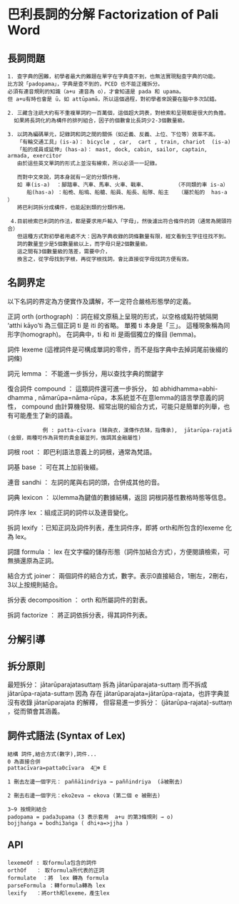 # 巴利長詞的分解 Factorization of Pali Word

## 長詞問題
    1. 查字典的困難，初學者最大的難題在單字在字典查不到，也無法實現點查字典的功能。
    比方說「padopama」，字典是查不到的，PCED 也不能正確拆分。
    必須有連音規則的知識（a+u 連音為 o），才會知道是 pada 和 upama。 
    但 a+u有時也會是 ū，如 attūpamā，所以這個過程，對初學者來說要在腦中多次試錯。

    2. 三藏含注疏大約有不重複單詞約一百萬個，這個超大詞表，對檢索和呈現都是很大的負擔。
      如果將長詞化約為構件的排列組合，因子的個數會比長詞少2-3個數量級。

    3. 以詞為編碼單元，記錄詞和詞之間的關係（如近義、反義、上位、下位等）效率不高。
       「有輪交通工具」(is-a)： bicycle , car,  cart , train, chariot  (is-a)
       「船的成員或延伸」(has-a)： mast, dock, cabin, sailor, captain, armada, exercitor 
       由於這些英文單詞的形式上並沒有線索，所以必須一一記錄。
       
       而對中文來說，詞本身就有一定的分類作用，
       如 車(is-a)  ：腳踏車、汽車、馬車、火車、戰車、         （不同類的車 is-a）
          船(has-a) ：船桅、船塢、船艙、船員、船長、船隊、船主   （屬於船的  has-a ）
       將巴利詞拆分成構件，也能起到類的分類作用。

     4.目前檢索巴利詞的作法，都是要求用戶輸入「字母」，然後濾出符合條件的詞（通常為開頭符合）
       但這種方式對初學者用處不大：因為字典收錄的詞條數量有限，經文看到生字往往找不到。
       詞的數量至少是5個數量級以上，而字母只是2個數量級。
       這之間有3個數量級的落差，需要中介，
       換言之，從字母找到字根，再從字根找詞，會比直接從字母找詞方便有效。
       

## 名詞界定 

以下名詞的界定為方便實作及講解，不一定符合嚴格形態學的定義。

   正詞 orth (orthograph) ：詞在經文原稿上呈現的形式，以空格或點符號隔開  ‘atthi kāyo’ti 為三個正詞
   ti 是 iti 的省略。 單獨 ti 本身是「三」。 這種現象稱為同形字(homograph)。 在詞典中，ti 和 iti 是兩個獨立的條目 (lemma)。


   詞件        lexeme  (這裡詞件是可構成單詞的零件，而不是指字典中去掉詞尾前後綴的詞條)

   詞元     lemma   ： 不能進一步拆分，用以查找字典的關鍵字

   復合詞件  compound ： 這類詞件還可進一步拆分，
               如 abhidhamma=abhi-dhamma , nāmarūpa=nāma-rūpa，本系統並不在意lemma的語言學意義的詞性，
               compound 由計算機發現、經常出現的組合方式，可能只是簡單的列舉，也有可能產生了新的語義。
               
               例 : patta-cīvara (缽與衣，漢傳作衣缽，指傳承),  jātarūpa-rajatā (金銀，兩種可作為貨幣的貴金屬並列，強調其金融屬性)

   詞根   root    ： 即巴利語法意義上的詞根，通常為梵語。

   詞基   base    ： 可在其上加前後綴。

   連音   sandhi  ： 左詞的尾與右詞的頭，合併成其他的音。

   詞典   lexicon ： 以lemma為鍵值的數據結構，返回 詞根詞基性數格時態等信息。

   詞件序 lex      ：組成正詞的詞件以及連音變化。

   拆詞   lexify   ：已知正詞及詞件列表，產生詞件序，即將 orth和所包含的lexeme 化為 lex。
   
   詞譜   formula  ： lex 在文字檔的儲存形態（詞件加結合方式），方便閱讀檢索，可無損還原為正詞。

   結合方式 joiner： 兩個詞件的結合方式，數字。表示0直接結合，1刪左，2刪右，3以上按規則結合。
  
   拆分表 decomposition ： orth 和所屬詞件的對表。
   
   拆詞   factorize ： 將正詞依拆分表，得其詞件列表。
   
## 分解引導

## 拆分原則
   最短拆分：
   jātarūparajatasuttaṃ 拆為 jātarūparajata-suttaṃ 而不拆成 jātarūpa-rajata-suttaṃ
   因為 存在 jātarūparajata=jātarūpa-rajata，也許字典並沒有收錄 jātarūparajata 的解釋，
   但容易進一步拆分： (jātarūpa-rajata)-suttaṃ ，從而領會其涵義。

## 詞件式語法 (Syntax of Lex)

    結構 詞件,結合方式(數字),詞件...
    0 為直接合併
    pattacīvara=patta0cīvara  4👑☸ E
    
    1 刪去左邊一個字元： paññā1indriya → paññindriya  (ā被刪去)
    
    2 刪去右邊一個字元：eko2eva → ekova (第二個 e 被刪去)
    
    3~9 按規則結合
    padopama = pada3upama (3 表示套用  a+u 的第3條規則 → o)
    bojjhaṅga = bodhi3aṅga ( dhi+a=>jjha )
         

## API 

    lexemeOf : 取formula包含的詞件
    orthOf   ： 取formula所代表的正詞
    formulate  ：將  lex 轉為 formula
    parseFormula ：轉formula轉為 lex
    lexify   ：將orth和lexeme，產生lex